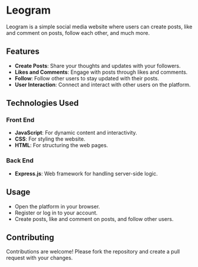 
# Leogram

Leogram is a simple social media website where users can create posts, like and comment on posts, follow each other, and much more.

## Features

- **Create Posts**: Share your thoughts and updates with your followers.
- **Likes and Comments**: Engage with posts through likes and comments.
- **Follow**: Follow other users to stay updated with their posts.
- **User Interaction**: Connect and interact with other users on the platform.

## Technologies Used

### Front End
- **JavaScript**: For dynamic content and interactivity.
- **CSS**: For styling the website.
- **HTML**: For structuring the web pages.

### Back End
- **Express.js**: Web framework for handling server-side logic.


## Usage

- Open the platform in your browser.
- Register or log in to your account.
- Create posts, like and comment on posts, and follow other users.

## Contributing

Contributions are welcome! Please fork the repository and create a pull request with your changes.
